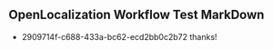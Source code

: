 ## OpenLocalization Workflow Test MarkDown
* 2909714f-c688-433a-bc62-ecd2bb0c2b72 thanks!

<!--HONumber=Aug16_HO4-->


